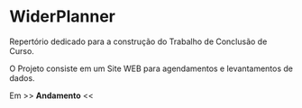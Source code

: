 # WiderPlanner
Repertório dedicado para a construção do Trabalho de Conclusão de Curso.

O Projeto consiste em um Site WEB para agendamentos e levantamentos de dados.

Em >> **Andamento** <<
